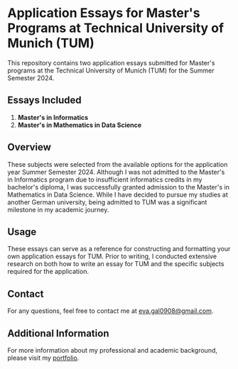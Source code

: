 # Application Essays for Master's Programs at Technical University of Munich (TUM)

This repository contains two application essays submitted for Master's programs at the Technical University of Munich (TUM) for the Summer Semester 2024.

## Essays Included
1. **Master's in Informatics**
2. **Master's in Mathematics in Data Science**

## Overview
These subjects were selected from the available options for the application year Summer Semester 2024. Although I was not admitted to the Master's in Informatics program due to insufficient informatics credits in my bachelor's diploma, I was successfully granted admission to the Master's in Mathematics in Data Science. While I have decided to pursue my studies at another German university, being admitted to TUM was a significant milestone in my academic journey.

## Usage
These essays can serve as a reference for constructing and formatting your own application essays for TUM. Prior to writing, I conducted extensive research on both how to write an essay for TUM and the specific subjects required for the application.

## Contact
For any questions, feel free to contact me at [eva.gal0908@gmail.com](mailto:eva.gal0908@gmail.com).

## Additional Information
For more information about my professional and academic background, please visit my [portfolio](https://yeva-galstyan.vercel.app/education).


